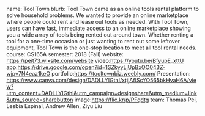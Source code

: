 ﻿name: Tool Town
blurb: Tool Town came as an online tools rental platform to solve household problems. We wanted to provide an online marketplace where people could rent and lease out tools as needed. With Tool Town, users can have fast, immediate access to an online marketplace showing you a wide array of tools being rented out around town. Whether renting a tool for a one-time occasion or just wanting to rent out some leftover equipment, Tool Town is the one-stop location to meet all tool rental needs.
course: CS165A
semester: 2018 (Fall)
website: https://peit73.wixsite.com/website
video:https://youtu.be/BfyupE_xttU
app:https://drive.google.com/open?id=1SZkyyLjUpBxOO043Z-wjpv7N4eaz1keO
portfolio:https://tooltownbiz.weebly.com/
Presentation: https://www.canva.com/design/DADLLYIGthI/xtjjAfIScYO565bkHvaH6A/view?utm_content=DADLLYIGthI&utm_campaign=designshare&utm_medium=link&utm_source=sharebutton
image:https://flic.kr/p/PFqdtg
team: Thomas Pei, Lesbia Espinal, Andrew Allen, Ziyu Liu